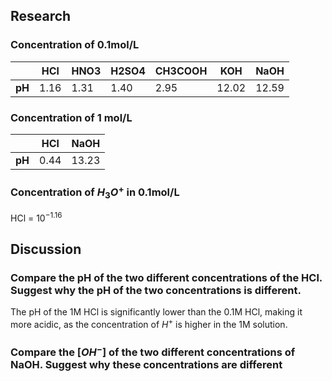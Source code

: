 ## Research
### Concentration of 0.1mol/L
|  | HCl | HNO3 | H2SO4 | CH3COOH | KOH | NaOH |
| ---- | ---- | ---- | ---- | ---- | ---- | ---- |
| **pH** | 1.16 | 1.31 | 1.40 | 2.95 | 12.02 | 12.59 |
### Concentration of 1 mol/L
|  | HCl | NaOH |
| ---- | ---- | ---- |
| **pH** | 0.44 | 13.23 |
### Concentration of $H_3O^+$ in 0.1mol/L
HCl = $10^{-1.16}$
## Discussion
### Compare the pH of the two different concentrations of the HCl. Suggest why the pH of the two concentrations is different.
The pH of the 1M HCl is significantly lower than the 0.1M HCl, making it more acidic, as the concentration of $H^+$ is higher in the 1M solution.
### Compare the \[$OH^-$] of the two different concentrations of NaOH. Suggest why these concentrations are different
